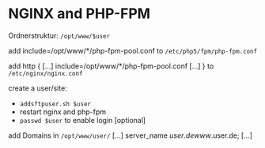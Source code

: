 # NGINX and PHP-FPM


Ordnerstruktur: `/opt/www/$user`



add
    include=/opt/www/*/php-fpm-pool.conf
to `/etc/php5/fpm/php-fpm.conf`


add
    http {
        [...]
        include=/opt/www/*/php-fpm-pool.conf
        [...]
    }
to `/etc/nginx/nginx.conf`



create a user/site: 
* `addsftpuser.sh $user`
* restart nginx and php-fpm
* `passwd $user` to enable login [optional]


add Domains in `/opt/www/user/`
    [...]
    server_name $user.de www.$user.de;
    [...]

